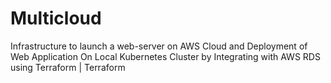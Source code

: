 # Multicloud
Infrastructure to launch a web-server on AWS Cloud and Deployment of Web Application On Local Kubernetes Cluster by Integrating with AWS RDS using Terraform | Terraform
